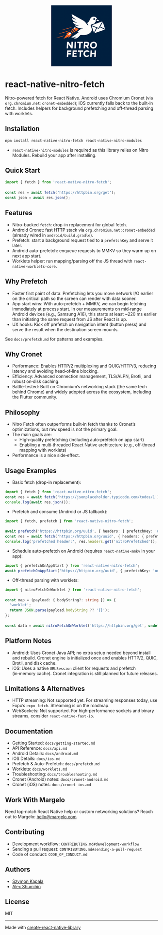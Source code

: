 <p align="center">
  <img src="./assets/logo.png" alt="Nitro Fetch Logo" width="200" />
</p>

# react-native-nitro-fetch

Nitro-powered fetch for React Native. Android uses Chromium Cronet (via `org.chromium.net:cronet-embedded`); iOS currently falls back to the built-in fetch. Includes helpers for background prefetching and off-thread parsing with worklets.

## Installation

```sh
npm install react-native-nitro-fetch react-native-nitro-modules
```

- `react-native-nitro-modules` is required as this library relies on Nitro Modules. Rebuild your app after installing.

## Quick Start

```ts
import { fetch } from 'react-native-nitro-fetch';

const res = await fetch('https://httpbin.org/get');
const json = await res.json();
```

## Features

- Nitro-backed `fetch`: drop-in replacement for global fetch.
- Android Cronet: fast HTTP stack via `org.chromium.net:cronet-embedded` (already wired in `android/build.gradle`).
- Prefetch: start a background request tied to a `prefetchKey` and serve it later.
- Android auto-prefetch: enqueue requests to MMKV so they warm up on next app start.
- Worklets helper: run mapping/parsing off the JS thread with `react-native-worklets-core`.

## Why Prefetch

- Faster first paint of data: Prefetching lets you move network I/O earlier on the critical path so the screen can render with data sooner.
- App start wins: With auto‑prefetch + MMKV, we can begin fetching immediately at process start. In our measurements on mid‑range Android devices (e.g., Samsung A16), this starts at least ~220 ms earlier than initiating the same request from JS after React is up.
- UX hooks: Kick off prefetch on navigation intent (button press) and serve the result when the destination screen mounts.

See `docs/prefetch.md` for patterns and examples.

## Why Cronet

- Performance: Enables HTTP/2 multiplexing and QUIC/HTTP/3, reducing latency and avoiding head‑of‑line blocking.
- Efficiency: Advanced connection management, TLS/ALPN, Brotli, and robust on‑disk caching.
- Battle‑tested: Built on Chromium’s networking stack (the same tech behind Chrome) and widely adopted across the ecosystem, including the Flutter community.

## Philosophy

- Nitro Fetch often outperforms built‑in fetch thanks to Cronet’s optimizations, but raw speed is not the primary goal.
- The main goals are:
  - High‑quality prefetching (including auto‑prefetch on app start)
  - Enabling a multi‑threaded React Native architecture (e.g., off‑thread mapping with worklets)
- Performance is a nice side‑effect.

## Usage Examples

- Basic fetch (drop-in replacement):

```ts
import { fetch } from 'react-native-nitro-fetch';
const res = await fetch('https://jsonplaceholder.typicode.com/todos/1');
console.log(await res.json());
```

- Prefetch and consume (Android or JS fallback):

```ts
import { fetch, prefetch } from 'react-native-nitro-fetch';

await prefetch('https://httpbin.org/uuid', { headers: { prefetchKey: 'uuid' } });
const res = await fetch('https://httpbin.org/uuid', { headers: { prefetchKey: 'uuid' } });
console.log('prefetched header:', res.headers.get('nitroPrefetched'));
```

- Schedule auto-prefetch on Android (requires `react-native-mmkv` in your app):

```ts
import { prefetchOnAppStart } from 'react-native-nitro-fetch';
await prefetchOnAppStart('https://httpbin.org/uuid', { prefetchKey: 'uuid' });
```

- Off-thread parsing with worklets:

```ts
import { nitroFetchOnWorklet } from 'react-native-nitro-fetch';

const map = (payload: { bodyString?: string }) => {
  'worklet';
  return JSON.parse(payload.bodyString ?? '{}');
};

const data = await nitroFetchOnWorklet('https://httpbin.org/get', undefined, map, { preferBytes: false });
```

## Platform Notes

- Android: Uses Cronet Java API; no extra setup needed beyond install and rebuild. Cronet engine is initialized once and enables HTTP/2, QUIC, Brotli, and disk cache.
- iOS: Uses a native `URLSession` client for requests and prefetch (in‑memory cache). Cronet integration is still planned for future releases.

## Limitations & Alternatives

- HTTP streaming: Not supported yet. For streaming responses today, use Expo’s `expo-fetch`. Streaming is on the roadmap.
- WebSockets: Not supported. For high‑performance sockets and binary streams, consider `react-native-fast-io`.

## Documentation

- Getting Started: `docs/getting-started.md`
- API Reference: `docs/api.md`
- Android Details: `docs/android.md`
- iOS Details: `docs/ios.md`
- Prefetch & Auto-Prefetch: `docs/prefetch.md`
- Worklets: `docs/worklets.md`
- Troubleshooting: `docs/troubleshooting.md`
- Cronet (Android) notes: `docs/cronet-android.md`
- Cronet (iOS) notes: `docs/cronet-ios.md`

## Work With Margelo

Need top‑notch React Native help or custom networking solutions? Reach out to Margelo: hello@margelo.com

## Contributing

- Development workflow: `CONTRIBUTING.md#development-workflow`
- Sending a pull request: `CONTRIBUTING.md#sending-a-pull-request`
- Code of conduct: `CODE_OF_CONDUCT.md`

## Authors

- [Szymon Kapala](https://x.com/Turbo_Szymon)
- [Alex Shumihin](https://x.com/pioner_dev)

## License

MIT

---

Made with [create-react-native-library](https://github.com/callstack/react-native-builder-bob)
